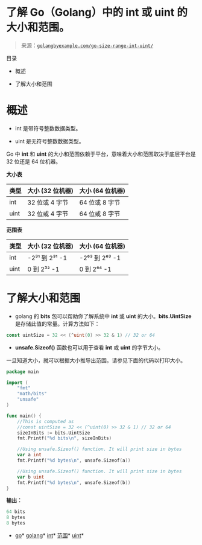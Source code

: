 <!--yml

类别：未分类

日期：2024-10-13 06:06:27

-->

# 了解 Go（Golang）中的 int 或 uint 的大小和范围。

> 来源：[`golangbyexample.com/go-size-range-int-uint/`](https://golangbyexample.com/go-size-range-int-uint/)

目录

+   概述

+   了解大小和范围

# **概述**

+   int 是带符号整数数据类型。

+   uint 是无符号整数数据类型。

Go 中 **int** 和 **uint** 的大小和范围依赖于平台，意味着大小和范围取决于底层平台是 32 位还是 64 位机器。

**大小表**

| **类型** | **大小 (32 位机器)** | **大小 (64 位机器)** |
| --- | --- | --- |
| int | 32 位或 4 字节 | 64 位或 8 字节 |
| uint | 32 位或 4 字节 | 64 位或 8 字节 |

**范围表**

| **类型** | **大小 (32 位机器)** | **大小 (64 位机器)** |
| --- | --- | --- |
| int | -2³¹ 到 2³¹ -1 | -2⁶³ 到 2⁶³ -1 |
| uint | 0 到 2³² -1 | 0 到 2⁶⁴ -1 |

# **了解大小和范围**

+   golang 的 **bits** 包可以帮助你了解系统中 **int** 或 **uint** 的大小。**bits.UintSize** 是存储此值的常量。计算方法如下：

```go
const uintSize = 32 << (^uint(0) >> 32 & 1) // 32 or 64
```

+   **unsafe.Sizeof()** 函数也可以用于查看 **int** 或 **uint** 的字节大小。

一旦知道大小，就可以根据大小推导出范围。请参见下面的代码以打印大小。

```go
package main

import (
    "fmt"
    "math/bits"
    "unsafe"
)

func main() {
    //This is computed as 
    //const uintSize = 32 << (^uint(0) >> 32 & 1) // 32 or 64
    sizeInBits := bits.UintSize
    fmt.Printf("%d bits\n", sizeInBits)

    //Using unsafe.Sizeof() function. It will print size in bytes
    var a int
    fmt.Printf("%d bytes\n", unsafe.Sizeof(a))

    //Using unsafe.Sizeof() function. It will print size in bytes
    var b uint
    fmt.Printf("%d bytes\n", unsafe.Sizeof(b))
}
```

**输出：**

```go
64 bits
8 bytes
8 bytes
```

+   [go](https://golangbyexample.com/tag/go/)*   [golang](https://golangbyexample.com/tag/golang/)*   [int](https://golangbyexample.com/tag/int/)*   [范围](https://golangbyexample.com/tag/range/)*   [uint](https://golangbyexample.com/tag/uint/)*
